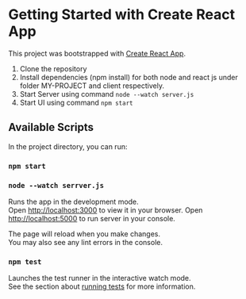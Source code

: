 # Getting Started with Create React App

This project was bootstrapped with [Create React App](https://github.com/facebook/create-react-app).

1) Clone the repository
2) Install dependencies (npm install) for both node and react js under folder MY-PROJECT and client respectively.
3) Start Server using command `node --watch server.js`
4) Start UI using command `npm start`

## Available Scripts

In the project directory, you can run:

### `npm start`
### `node --watch serrver.js`

Runs the app in the development mode.\
Open [http://localhost:3000](http://localhost:3000) to view it in your browser.
Open [http://localhost:5000](http://localhost:5000) to run server in your console.

The page will reload when you make changes.\
You may also see any lint errors in the console.

### `npm test`

Launches the test runner in the interactive watch mode.\
See the section about [running tests](https://facebook.github.io/create-react-app/docs/running-tests) for more information.
